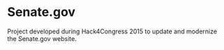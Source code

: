 # Senate.gov
Project developed during Hack4Congress 2015 to update and modernize the Senate.gov website.
